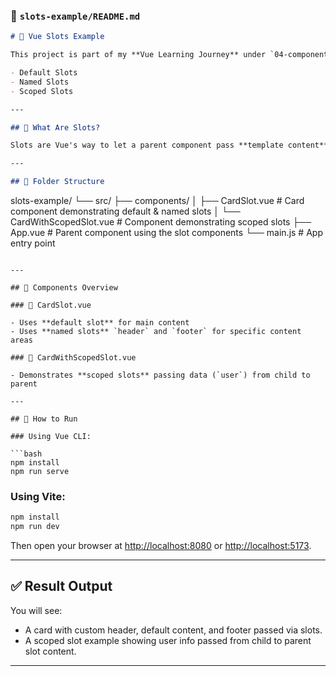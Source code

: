 ### 📄 `slots-example/README.md`

```markdown
# 🎴 Vue Slots Example

This project is part of my **Vue Learning Journey** under `04-components`. It demonstrates the use of **slots** for content projection in Vue 3, including:

- Default Slots
- Named Slots
- Scoped Slots

---

## 📖 What Are Slots?

Slots are Vue's way to let a parent component pass **template content** to a child component, enabling flexible and reusable components. Slots allow content projection — that is, injecting HTML or components into predefined placeholders inside child components.

---

## 📁 Folder Structure

```

slots-example/
└── src/
├── components/
│   ├── CardSlot.vue           # Card component demonstrating default & named slots
│   └── CardWithScopedSlot.vue # Component demonstrating scoped slots
├── App.vue                    # Parent component using the slot components
└── main.js                   # App entry point

````

---

## 🧩 Components Overview

### 🔹 CardSlot.vue

- Uses **default slot** for main content
- Uses **named slots** `header` and `footer` for specific content areas

### 🔹 CardWithScopedSlot.vue

- Demonstrates **scoped slots** passing data (`user`) from child to parent

---

## 🚀 How to Run

### Using Vue CLI:

```bash
npm install
npm run serve
````

### Using Vite:

```bash
npm install
npm run dev
```

Then open your browser at [http://localhost:8080](http://localhost:8080) or [http://localhost:5173](http://localhost:5173).

---

## ✅ Result Output

You will see:

* A card with custom header, default content, and footer passed via slots.
* A scoped slot example showing user info passed from child to parent slot content.

---
